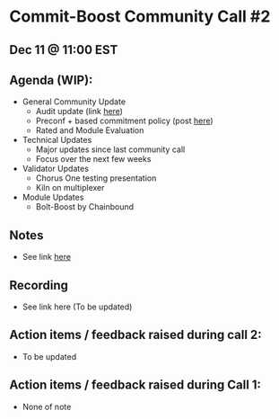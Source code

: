 # Commit-Boost Community Call #2
## Dec 11 @ 11:00 EST
## Agenda (WIP):
- General Community Update
  - Audit update (link [here](https://github.com/sigp/public-audits)) 
  - Preconf + based commitment policy (post [here](https://research.lido.fi/t/proposer-commitment-preconf-policy/8939))
  - Rated and Module Evaluation
- Technical Updates
  - Major updates since last community call
  - Focus over the next few weeks 
- Validator Updates 
  - Chorus One testing presentation
  - Kiln on multiplexer
- Module Updates 
  - Bolt-Boost by Chainbound

## Notes
- See link [here](https://docs.google.com/document/d/1-UpILcKmwXWiBz7E3MO9H8raK9Cq0KWddkMjT8RltJo/edit#heading=h.2whbk0my4lq5)

## Recording
- See link here (To be updated)

## Action items / feedback raised during call 2:
- To be updated

## Action items / feedback raised during Call 1:
- None of note
